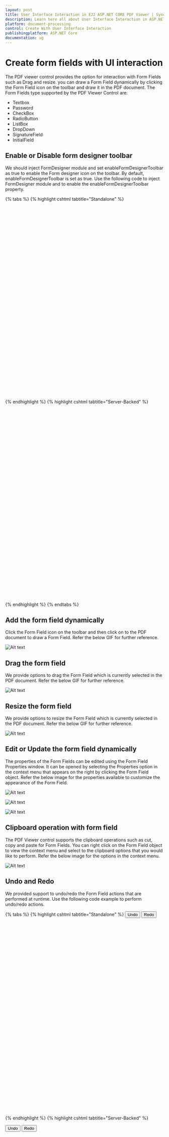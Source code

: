 ```yaml
---
layout: post
title: User Interface Interaction in EJ2 ASP.NET CORE PDF Viewer | Syncfusion
description: Learn here all about User Interface Interaction in ASP.NET CORE PDF Viewer component of Syncfusion Essential JS 2 and more.
platform: document-processing
control: Create With User Interface Interaction
publishingplatform: ASP.NET Core
documentation: ug
---
```



# Create form fields with UI interaction

The PDF viewer control provides the option for interaction with Form Fields such as Drag and resize. you can draw a Form Field dynamically by clicking the Form Field icon on the toolbar and draw it in the PDF document. The Form Fields type supported by the PDF Viewer Control are:

* Textbox
* Password
* CheckBox
* RadioButton
* ListBox
* DropDown
* SignatureField
* InitialField

## Enable or Disable form designer toolbar

We should inject FormDesigner module and set enableFormDesignerToolbar as true to enable the Form designer icon on the toolbar. By default, enableFormDesignerToolbar is set as true. Use the following code to inject FormDesigner module and to enable the enableFormDesignerToolbar property.

{% tabs %}
{% highlight cshtml tabtitle="Standalone" %}

<div style="width:100%;height:600px">
    <ejs-pdfviewer id="pdfviewer"
                   style="height:600px"
                   documentPath="https://cdn.syncfusion.com/content/pdf/form-designer.pdf"
                   enableFormDesignerToolbar="true">
    </ejs-pdfviewer>
</div>

{% endhighlight %}
{% highlight cshtml tabtitle="Server-Backed" %}

<div style="width:100%;height:600px">
    <ejs-pdfviewer id="pdfviewer"
                   style="height:600px"
                   serviceUrl="/api/PdfViewer"
                   documentPath="https://cdn.syncfusion.com/content/pdf/form-designer.pdf"
                   enableFormDesignerToolbar="true">
    </ejs-pdfviewer>
</div>

{% endhighlight %}
{% endtabs %}

## Add the form field dynamically

Click the Form Field icon on the toolbar and then click on to the PDF document to draw a Form Field. Refer the below GIF for further reference.

![Alt text](../images/addformfield.gif)

## Drag the form field

We provide options to drag the Form Field which is currently selected in the PDF document. Refer the below GIF for further reference.

![Alt text](../images/dragformfield.gif)

## Resize the form field

We provide options to resize the Form Field which is currently selected in the PDF document. Refer the below GIF for further reference.

![Alt text](../images/resizeformfield.gif)

## Edit or Update the form field dynamically

The properties of the Form Fields can be edited using the Form Field Properties window. It can be opened by selecting the Properties option in the context menu that appears on the right by clicking the Form Field object. Refer the below image for the properties available to customize the appearance of the Form Field.

![Alt text](../images/generalproperties.png)

![Alt text](../images/appearanceproperties.png)

![Alt text](../images/dropdownproperties.png)

## Clipboard operation with form field

The PDF Viewer control supports the clipboard operations such as cut, copy and paste for Form Fields. You can right click on the Form Field object to view the context menu and select to the clipboard options that you would like to perform. Refer the below image for the options in the context menu.

![Alt text](../images/clipboardformfield.png)

## Undo and Redo

We provided support to undo/redo the Form Field actions that are performed at runtime. Use the following code example to perform undo/redo actions.

{% tabs %}
{% highlight cshtml tabtitle="Standalone" %}
<button id="undo">Undo</button>
<button id="redo">Redo</button>
<div style="width:100%;height:600px">
    <ejs-pdfviewer id="pdfviewer"
                   style="height:600px"
                   documentPath="https://cdn.syncfusion.com/content/pdf/form-designer.pdf"
                   enableFormDesignerToolbar="true">
    </ejs-pdfviewer>
</div>
<script>
    document.getElementById('undo').addEventListener('click', function () {
        var pdfviewer = document.getElementById("pdfviewer").ej2_instances[0];
        pdfviewer.undo();
    });
    document.getElementById('redo').addEventListener('click', function () {
        var pdfviewer = document.getElementById("pdfviewer").ej2_instances[0];
        pdfviewer.redo();
    });
</script>

{% endhighlight %}
{% highlight cshtml tabtitle="Server-Backed" %}

<button id="undo">Undo</button>
<button id="redo">Redo</button>
<div style="width:100%;height:600px">
    <ejs-pdfviewer id="pdfviewer"
                   style="height:600px"
                   serviceUrl="/api/PdfViewer"
                   documentPath="https://cdn.syncfusion.com/content/pdf/form-designer.pdf"
                   enableFormDesignerToolbar="true">
    </ejs-pdfviewer>
</div>
<script>
    document.getElementById('undo').addEventListener('click', function () {
        var pdfviewer = document.getElementById("pdfviewer").ej2_instances[0];
        pdfviewer.undo();
    });
    document.getElementById('redo').addEventListener('click', function () {
        var pdfviewer = document.getElementById("pdfviewer").ej2_instances[0];
        pdfviewer.redo();
    });
</script>

{% endhighlight %}
{% endtabs %}
